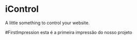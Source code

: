 # iControl
A little something to control your website.

#FirstImpression
esta é a primeira impressão do nosso projeto